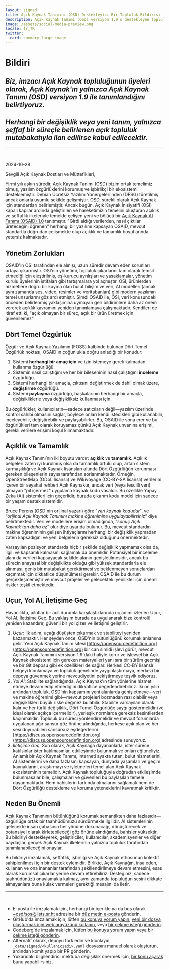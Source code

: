 ```yaml
---
layout: signed
title: Açık Kaynak Tanımını (OSD) Destekleyici Bir Topluluk Bildirisi
description: Açık Kaynak Tanımı (OSD) versiyon 1.9'u destekleyen topluluk bildirisi
image: /assets/social-media-preview.png
locale: tr_TR
twitter:
  card: summary_large_image
---
```


# **Bildiri**

## *Biz, imzacı Açık Kaynak topluluğunun üyeleri olarak, Açık Kaynak'ın yalnızca Açık Kaynak Tanımı (OSD) versiyon 1.9 ile tanımlandığını belirtiyoruz.*

## *Herhangi bir değişiklik veya yeni tanım, yalnızca şeffaf bir süreçle belirlenen açık topluluk mutabakatıyla ilan edilirse kabul edilecektir.*

---
<br>

2024-10-28

Sevgili Açık Kaynak Dostları ve Müttefikleri,

Yirmi yılı aşkın süredir, Açık Kaynak Tanımı (OSD) bizim ortak temelimiz olmuş, yazılım özgürlüklerini korumuş ve işbirlikçi bir ekosistemi desteklemiştir. Debian Ücretsiz Yazılım Yönergeleri’nden (DFSG) türetilmiş ancak onlarla uyumlu şekilde gelişmiştir. OSD, sürekli olarak Açık Kaynak için standartları belirlemiştir. Ancak bugün, Açık Kaynak İnisiyatifi (OSI) kapalı kapılar ardında geliştirilen ve hareketimizin temelini oluşturan açıklık ve şeffaflık ilkeleriyle temelde çelişen yeni ve bölücü bir [Açık Kaynak AI Tanımı (OSAID) 1.0](https://opensource.org/ai/open-source-ai-definition) tanıtmıştır. "Girdi aldığı verilerden, nasıl çıktılar üreteceğini öğrenen" herhangi bir yazılımı kapsayan OSAID, mevcut standartla doğrudan çelişmekte olup açıklık ve tamamlık boyutlarında yetersiz kalmaktadır.

## Yönetim Zorlukları

OSAID'in OSI tarafından ele alınışı, uzun süredir devam eden sorunları ortaya çıkarmıştır. OSI’nin yönetimi, topluluk çıkarlarını tam olarak temsil etmediği için eleştirilmiş, eş-kurucu ayrılışları ve yasaklamalar, yönetim kurulu üyelerinin istifaları gibi tartışmalara yol açmıştır. OSI, ürünlerden hizmetlere doğru bir kayma olan bulut bilişim ve veri, AI modelleri (ancak aynı zamanda ses, video, resimler ve veritabanları) gibi modern yazılımın temel unsurlarını göz ardı etmiştir. Şimdi OSAID ile, OSI, veri konusundaki önceden belirlenmiş yaklaşımına uymayan geri bildirimlere daha az önem vererek açıklık kavramını yeniden tanımlamaya çalışmaktadır. Kendileri de itiraf etti ki, "açık olmayan bir süreç, açık bir ürün üretmek için güvenilemez".

## Dört Temel Özgürlük

Özgür ve Açık Kaynak Yazılımın (FOSS) kalbinde bulunan Dört Temel Özgürlük noktası, OSAID'ın çoğunlukla doğru anladığı bir konudur:

1.	Sistemi **herhangi bir amaç için** ve izin istemeye gerek kalmadan kullanma özgürlüğü.
2.	Sistemin nasıl çalıştığını ve her bir bileşeninin nasıl çalıştığını **inceleme** özgürlüğü.
3.	Sistemi herhangi bir amaçla, çıktısını değiştirmek de dahil olmak üzere, **değiştirme** özgürlüğü.
4.	Sistemi **paylaşma** özgürlüğü, başkalarının herhangi bir amaçla, değişikliklerle veya değişikliksiz kullanması için.

Bu özgürlükler, kullanıcıların—sadece satıcıların değil—yazılım üzerinde kontrol sahibi olmasını sağlar, böylece onları kendi istedikleri gibi kullanabilir, inceleyebilir, değiştirebilir ve paylaşabilirler. Bu, OSAID ile sona erer ve bu özgürlükleri tam olarak koruyamaz çünkü Açık Kaynak unvanına erişimi, gerekli verilere erişimi koşul kılmamaktadır.

## Açıklık ve Tamamlık

Açık Kaynak Tanımı’nın iki boyutu vardır: **açıklık** ve **tamamlık**. Açıklık belgeleri zaten iyi kurulmuş olsa da tamamlık örtülü olup, artan sistem karmaşıklığı ve Açık Kaynak lisansları altında Dört Özgürlüğün korunması gereken bileşenlerin sayısı tarafından zorlanmaktadır. Örneğin, OpenStreetMap (ODbL lisanslı) ve Wikivoyage (CC-BY-SA lisanslı) verilerini içeren bir seyahat rehberi Açık Kaynaktır, ancak veri (veya tescilli veri) olmayan "pil içermez" uygulama kaynak kodu vasaldır. Bu özellikle Yapay Zeka (AI) sistemleri için geçerlidir, burada çıkarım kodu model için sadece bir yaşam destek sistemidir.

Bruce Perens (OSD'nin orijinal yazarı) göre "*veri kaynak kodudur*", ve “*orijinal Açık Kaynak Tanımını makine öğrenimine uygulayabilirsiniz*” diye belirtmektedir. Veri ve modellere erişim olmadığında, “*sonuç Açık Kaynak'tan daha az*” olur diye uyarıda bulunur. Bu, mevcut standardın makine öğreniminin gelişen ihtiyaçlarını herhangi bir değişiklik yapmadan zaten kapsadığını ve yeni belgelerin gereksiz olduğunu önermektedir.

Varsayılan pozisyon standarda hiçbir şekilde değişiklik yapmamak olsa da, ilgili ve kapsamlı kalmasını sağlamak da önemlidir. Potansiyel bir inceleme alanı da verileri kapsayacak şekilde alanın genişletilmesidir, ancak bu sürecin anayasal bir değişiklikte olduğu gibi yüksek standartlarla ele alınması, geniş bir mutabakat gerektirmesi ve beklenmeyen sonuçlardan kaçınmak için dikkatlice düşünülmesi gerekir. OSAID ile bu durum gerçekleşmemiştir ve mevcut projeler ve gelecekteki yenilikler için önemli riskler teşkil etmektedir.

## Uçur, Yol Al, İletişime Geç

Havacılıkta, pilotlar bir acil durumla karşılaştıklarında üç adımı izlerler: Uçur, Yol Al, İletişime Geç. Bu yaklaşım burada da uygulanarak bize kontrolü yeniden kazandırır, güvenli bir yol çizer ve iletişimi geliştirir.

1.	*Uçur*: İlk adım, uçağı düşüşten çıkarmak ve stabiliteyi yeniden kazanmaktır. Her şeyden önce, OSD'nin bütünlüğünü korumak anlamına gelir. Yeni Açık Kaynak Tanım sitesi [https://opensourcedefinition.org](https://opensourcedefinition.org) bir can simidi işlevi görür, mevcut Açık Kaynak Tanımını versiyon 1.9'daki haliyle korur ve işlevsel bir Açık Kaynak ekosistemi için gereken materyalleri yanı sıra bir sürüm geçmişi ve bir Git deposu gibi ek özellikleri de sağlar. Herkesi CC-BY lisanslı belgeyi klonlamaya ve topluluk genelinde yaygınlaştırmaya, merkezi bir depoya güvenmek yerine mevcudiyetini pekiştirmeye teşvik ediyoruz.
2.	*Yol Al*: Stabilite sağlandığında, Açık Kaynak'ın tüm yönlerine hizmet etmeye devam edip etmediğini dikkatlice değerlendirebiliriz. İki on yılın ardından topluluk, OSD’nin kapsamını yeni alanlarda genişletmeye—veri ve makine öğrenimi gibi—mevcut projeleri bozmadan razı olabilir veya değişiklikleri büyük riske değmez bulabilir. Stabilite varsayılan olarak kalır ve her türlü değişiklik, Dört Temel Özgürlüğe saygı göstermelidir (ve ideal olarak açıkça içermelidir), yerleşik normlarda gereksiz kesintilerden kaçınmalıdır. Topluluk bu süreci yönlendirmelidir ve mevcut forumlarda uygulanan ağır sansür göz önüne alındığında, herkese açık olan ve her sesi duyurabilen sansürsüz eşdeğerlerini [https://discuss.opensourcedefinition.org](https://discuss.opensourcedefinition.org) adresinde sunuyoruz.
3.	*İletişime Geç*: Son olarak, Açık Kaynağa dayananlarla, ister sürece katılsınlar ister katılmasınlar, etkileşimde bulunmalı ve onları eğitmeliyiz. Anlamlı bir Açık Kaynak Tanımı, interneti ayakta tutan, bulut hizmetlerini, AI sistemlerini ve daha fazlasını kapsayan, dünyada yaşamları ve geçim kaynaklarını, araştırmayı ve işletmeleri temel alan Açık Kaynak ekosisteminin temelidir. Açık Kaynak topluluğuyla doğrudan etkileşimde bulunmasalar bile, çalışmaları ve güvenleri bu paylaşılan temele dayanmaktadır. Hem bahislerin farkında olmalarını sağlamak hem de Dört Özgürlüğü destekleme ve koruma yeteneklerini kavratmak kritiktir.

## Neden Bu Önemli

Açık Kaynak Tanımının bütünlüğünü korumak semantikten daha fazlasıdır—özgürlüğe ortak bir taahhüdümüzü sürdürmekle ilgilidir. AI sistemlerinin gelecekte insan çabasının her yönüne dokunacağı, dönüştürecek ve potansiyel olarak kirletebileceği göz önüne alındığında, bahisler yüksektir. Bu bildiriyi destekleyerek, geliştiriciler, kullanıcılar, akademisyenler ve diğer paydaşlar, gerçek Açık Kaynak ilkelerinin yalnızca topluluk tarafından tanımlanabileceğini onaylar.

Bu bildiriyi imzalamak, şeffaflık, işbirliği ve Açık Kaynak ethosunun kolektif sahiplenilmesi için bir destek eylemidir. Birlikte, Açık Kaynağın, inşa eden, kullanan ve ona inananlar tarafından şekillendirilmeye devam etmesini, esas olarak kurumsal çıkarlar yerine devam ettirebiliriz. Desteğiniz, sadece taahhüdünüzü onaylamakla kalmaz, aynı zamanda topluluğun sesini dikkate almayanlara buna kulak vermeleri gerektiği mesajını da iletir.

---
<br>

- E-posta ile imzalamak için, herhangi bir içerikle ya da boş olarak [~osd/sos@lists.sr.ht](mailto:~osd/sos@lists.sr.ht) adresine bir [düz metin e-posta](https://useplaintext.email/) gönderin.
- GitHub'da imzalamak için, lütfen [bu konuya yorum yapın](https://github.com/OpenSourceDefinition/sos/issues/1), [yeni bir dosya oluşturmak için web arayüzünü kullanın](https://github.com/OpenSourceDefinition/sos/new/main/_data/signed), veya [bir çekme isteği gönderin](https://github.com/OpenSourceDefinition/sos/pulls).
- Codeberg'de imzalamak için, lütfen [bu konuya yorum yapın](https://codeberg.org/osd/sos/issues/1) veya [bir çekme isteği gönderin](https://codeberg.org/osd/sos/pulls).
- Alternatif olarak, depoyu fork edin ve klonlayın, `_data/signed/<kullanıcıadı>.yaml` dosyasını manuel olarak oluşturun, ardından komit yapıp bir PR gönderin.
- Yukarıdaki bilgilendirici mektuba değişiklik önermek için, [bir konu açarak](https://codeberg.org/osd/sos/issues) bunu yapabilirsiniz.